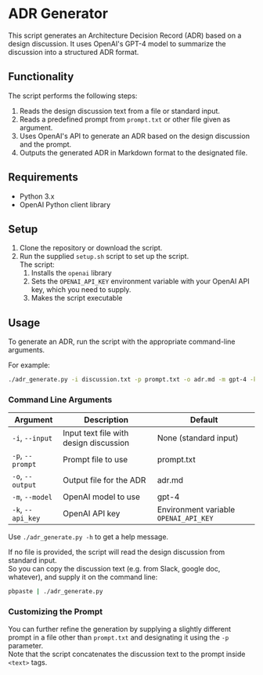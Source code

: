 # ADR Generator

This script generates an Architecture Decision Record (ADR) based on a design discussion.
It uses OpenAI's GPT-4 model to summarize the discussion into a structured ADR format.

## Functionality

The script performs the following steps:

1. Reads the design discussion text from a file or standard input.
2. Reads a predefined prompt from `prompt.txt` or other file given as argument.
3. Uses OpenAI's API to generate an ADR based on the design discussion and the prompt.
4. Outputs the generated ADR in Markdown format to the designated file.

## Requirements

- Python 3.x
- OpenAI Python client library

## Setup
 
1. Clone the repository or download the script.
2. Run the supplied `setup.sh` script to set up the script.  
    The script:
    1. Installs the `openai` library
    2. Sets the `OPENAI_API_KEY` environment variable with your OpenAI API key, which you need to supply.
    3. Makes the script executable

## Usage

To generate an ADR, run the script with the appropriate command-line arguments.  

For example:
```sh
./adr_generate.py -i discussion.txt -p prompt.txt -o adr.md -m gpt-4 -k your_api_key_here
```

### Command Line Arguments

| Argument       | Description                                      | Default                  |
|----------------|--------------------------------------------------|--------------------------|
| `-i`, `--input`| Input text file with design discussion           | None (standard input)                 |
| `-p`, `--prompt`| Prompt file to use                              | prompt.txt                            |
| `-o`, `--output`| Output file for the ADR                         | adr.md                                |
| `-m`, `--model`| OpenAI model to use                              | gpt-4                                 |
| `-k`, `--api_key`| OpenAI API key                                 | Environment variable `OPENAI_API_KEY` |


Use `./adr_generate.py -h` to get a help message.

If no file is provided, the script will read the design discussion from standard input.  
So you can copy the discussion text (e.g. from Slack, google doc, whatever), and supply it on the command line:

```sh
pbpaste | ./adr_generate.py
```

### Customizing the Prompt
You can further refine the generation by supplying a slightly different prompt in a file other than `prompt.txt` and designating it using the `-p` parameter.  
Note that the script concatenates the discussion text to the prompt inside `<text>` tags.
